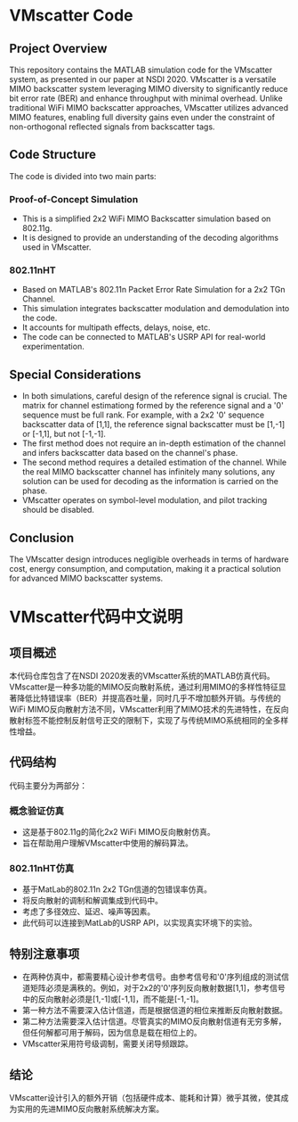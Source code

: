# VMscatter Code

## Project Overview

This repository contains the MATLAB simulation code for the VMscatter system, as presented in our paper at NSDI 2020. VMscatter is a versatile MIMO backscatter system leveraging MIMO diversity to significantly reduce bit error rate (BER) and enhance throughput with minimal overhead. Unlike traditional WiFi MIMO backscatter approaches, VMscatter utilizes advanced MIMO features, enabling full diversity gains even under the constraint of non-orthogonal reflected signals from backscatter tags.

## Code Structure

The code is divided into two main parts:

### Proof-of-Concept Simulation
- This is a simplified 2x2 WiFi MIMO Backscatter simulation based on 802.11g. 
- It is designed to provide an understanding of the decoding algorithms used in VMscatter.

### 802.11nHT
- Based on MATLAB's 802.11n Packet Error Rate Simulation for a 2x2 TGn Channel.
- This simulation integrates backscatter modulation and demodulation into the code.
- It accounts for multipath effects, delays, noise, etc.
- The code can be connected to MATLAB's USRP API for real-world experimentation.

## Special Considerations

- In both simulations, careful design of the reference signal is crucial. The matrix for channel estimationg formed by the reference signal and a '0' sequence must be full rank. For example, with a 2x2 '0' sequence backscatter data of [1,1], the reference signal backscatter must be [1,-1] or [-1,1], but not [-1,-1].
- The first method does not require an in-depth estimation of the channel and infers backscatter data based on the channel's phase.
- The second method requires a detailed estimation of the channel. While the real MIMO backscatter channel has infinitely many solutions, any solution can be used for decoding as the information is carried on the phase.
- VMscatter operates on symbol-level modulation, and pilot tracking should be disabled.

## Conclusion

The VMscatter design introduces negligible overheads in terms of hardware cost, energy consumption, and computation, making it a practical solution for advanced MIMO backscatter systems.


# VMscatter代码中文说明

## 项目概述

本代码仓库包含了在NSDI 2020发表的VMscatter系统的MATLAB仿真代码。VMscatter是一种多功能的MIMO反向散射系统，通过利用MIMO的多样性特征显著降低比特错误率（BER）并提高吞吐量，同时几乎不增加额外开销。与传统的WiFi MIMO反向散射方法不同，VMscatter利用了MIMO技术的先进特性，在反向散射标签不能控制反射信号正交的限制下，实现了与传统MIMO系统相同的全多样性增益。

## 代码结构

代码主要分为两部分：

### 概念验证仿真
- 这是基于802.11g的简化2x2 WiFi MIMO反向散射仿真。
- 旨在帮助用户理解VMscatter中使用的解码算法。

### 802.11nHT仿真
- 基于MatLab的802.11n 2x2 TGn信道的包错误率仿真。
- 将反向散射的调制和解调集成到代码中。
- 考虑了多径效应、延迟、噪声等因素。
- 此代码可以连接到MatLab的USRP API，以实现真实环境下的实验。

## 特别注意事项

- 在两种仿真中，都需要精心设计参考信号。由参考信号和'0'序列组成的测试信道矩阵必须是满秩的。例如，对于2x2的'0'序列反向散射数据[1,1]，参考信号中的反向散射必须是[1,-1]或[-1,1]，而不能是[-1,-1]。
- 第一种方法不需要深入估计信道，而是根据信道的相位来推断反向散射数据。
- 第二种方法需要深入估计信道。尽管真实的MIMO反向散射信道有无穷多解，但任何解都可用于解码，因为信息是载在相位上的。
- VMscatter采用符号级调制，需要关闭导频跟踪。

## 结论

VMscatter设计引入的额外开销（包括硬件成本、能耗和计算）微乎其微，使其成为实用的先进MIMO反向散射系统解决方案。
